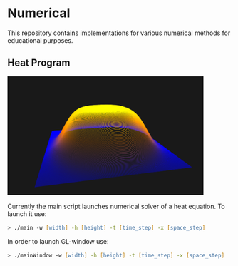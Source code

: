 # Numerical
This repository contains implementations for various numerical methods for educational purposes.

## Heat Program

<img src="assets/heat.png" width="440" height="266" />

Currently the main script launches numerical solver of a heat equation. To launch it use:
```zsh
> ./main -w [width] -h [height] -t [time_step] -x [space_step]
```
In order to launch GL-window use:
```zsh
> ./mainWindow -w [width] -h [height] -t [time_step] -x [space_step]
```
